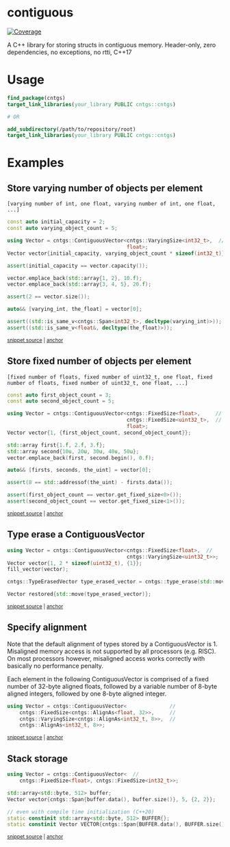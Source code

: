 # contiguous

[![Coverage](https://sonarcloud.io/api/project_badges/measure?project=Tradias_contiguous&metric=coverage)](https://sonarcloud.io/dashboard?id=Tradias_contiguous)

A C++ library for storing structs in contiguous memory. Header-only, zero dependencies, no exceptions, no rtti, C++17

# Usage

```cmake
find_package(cntgs)
target_link_libraries(your_library PUBLIC cntgs::cntgs)

# OR 

add_subdirectory(/path/to/repository/root)
target_link_libraries(your_library PUBLIC cntgs::cntgs)
```

# Examples

## Store varying number of objects per element

```
[varying number of int, one float, varying number of int, one float, ...]
```

<!-- snippet: varying-vector -->
<a id='snippet-varying-vector'></a>
```cpp
const auto initial_capacity = 2;
const auto varying_object_count = 5;

using Vector = cntgs::ContiguousVector<cntgs::VaryingSize<int32_t>,  //
                                       float>;
Vector vector{initial_capacity, varying_object_count * sizeof(int32_t)};

assert(initial_capacity == vector.capacity());

vector.emplace_back(std::array{1, 2}, 10.f);
vector.emplace_back(std::array{3, 4, 5}, 20.f);

assert(2 == vector.size());

auto&& [varying_int, the_float] = vector[0];

assert((std::is_same_v<cntgs::Span<int32_t>, decltype(varying_int)>));
assert((std::is_same_v<float&, decltype(the_float)>));
```
<sup><a href='/example/varying-vector.cpp#L13-L32' title='Snippet source file'>snippet source</a> | <a href='#snippet-varying-vector' title='Start of snippet'>anchor</a></sup>
<!-- endSnippet -->

## Store fixed number of objects per element

```
[fixed number of floats, fixed number of uint32_t, one float, fixed number of floats, fixed number of uint32_t, one float, ...]
```

<!-- snippet: fixed-vector -->
<a id='snippet-fixed-vector'></a>
```cpp
const auto first_object_count = 3;
const auto second_object_count = 5;

using Vector = cntgs::ContiguousVector<cntgs::FixedSize<float>,     //
                                       cntgs::FixedSize<uint32_t>,  //
                                       float>;
Vector vector{1, {first_object_count, second_object_count}};

std::array first{1.f, 2.f, 3.f};
std::array second{10u, 20u, 30u, 40u, 50u};
vector.emplace_back(first, second.begin(), 0.f);

auto&& [firsts, seconds, the_uint] = vector[0];

assert(8 == std::addressof(the_uint) - firsts.data());

assert(first_object_count == vector.get_fixed_size<0>());
assert(second_object_count == vector.get_fixed_size<1>());
```
<sup><a href='/example/fixed-vector.cpp#L13-L32' title='Snippet source file'>snippet source</a> | <a href='#snippet-fixed-vector' title='Start of snippet'>anchor</a></sup>
<!-- endSnippet -->

## Type erase a ContiguousVector

<!-- snippet: type-erased-vector -->
<a id='snippet-type-erased-vector'></a>
```cpp
using Vector = cntgs::ContiguousVector<cntgs::FixedSize<float>,  //
                                       cntgs::VaryingSize<uint32_t>>;
Vector vector{1, 2 * sizeof(uint32_t), {1}};
fill_vector(vector);

cntgs::TypeErasedVector type_erased_vector = cntgs::type_erase(std::move(vector));

Vector restored{std::move(type_erased_vector)};
```
<sup><a href='/example/type-erased-vector.cpp#L18-L27' title='Snippet source file'>snippet source</a> | <a href='#snippet-type-erased-vector' title='Start of snippet'>anchor</a></sup>
<!-- endSnippet -->

## Specify alignment

Note that the default alignment of types stored by a ContiguousVector is 1. Misaligned memory access is not supported by all processors (e.g. RISC).
On most processors however, misaligned access works correctly with basically no performance penalty.

Each element in the following ContiguousVector is comprised of a fixed number of 32-byte aligned floats, followed by a variable number of 8-byte aligned integers, followed by one 8-byte aligned integer.

<!-- snippet: vector-with-alignment -->
<a id='snippet-vector-with-alignment'></a>
```cpp
using Vector = cntgs::ContiguousVector<              //
    cntgs::FixedSize<cntgs::AlignAs<float, 32>>,     //
    cntgs::VaryingSize<cntgs::AlignAs<int32_t, 8>>,  //
    cntgs::AlignAs<int32_t, 8>>;
```
<sup><a href='/example/vector-with-alignment.cpp#L29-L34' title='Snippet source file'>snippet source</a> | <a href='#snippet-vector-with-alignment' title='Start of snippet'>anchor</a></sup>
<!-- endSnippet -->

## Stack storage

<!-- snippet: vector-with-stack-storage -->
<a id='snippet-vector-with-stack-storage'></a>
```cpp
using Vector = cntgs::ContiguousVector<  //
    cntgs::FixedSize<float>, cntgs::FixedSize<int32_t>>;

std::array<std::byte, 512> buffer;
Vector vector{cntgs::Span{buffer.data(), buffer.size()}, 5, {2, 2}};

// even with compile time initialization (C++20)
static constinit std::array<std::byte, 512> BUFFER{};
static constinit Vector VECTOR{cntgs::Span{BUFFER.data(), BUFFER.size()}, 5, {2, 2}};
```
<sup><a href='/example/vector-with-stack-storage.cpp#L14-L24' title='Snippet source file'>snippet source</a> | <a href='#snippet-vector-with-stack-storage' title='Start of snippet'>anchor</a></sup>
<!-- endSnippet -->
